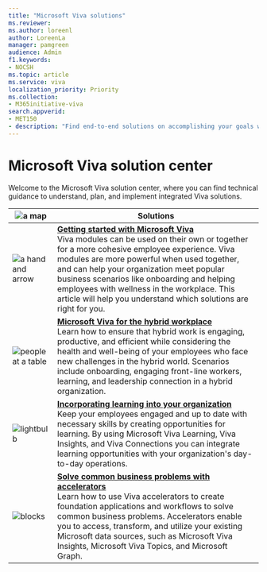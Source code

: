 ```yaml
---
title: "Microsoft Viva solutions"
ms.reviewer: 
ms.author: loreenl
author: LoreenLa
manager: pamgreen
audience: Admin
f1.keywords:
- NOCSH
ms.topic: article
ms.service: viva
localization_priority: Priority
ms.collection:  
- M365initiative-viva
search.appverid:
- MET150
- description: "Find end-to-end solutions on accomplishing your goals with  Microsoft Viva, the employee experience platform."
---
```


# Microsoft Viva solution center

Welcome to the Microsoft Viva solution center, where you can find technical guidance to understand, plan, and implement integrated Viva solutions.

| ![a map](/office/media/icons/walkthrough-map-blue.png)          | Solutions   |
| ------------- | ------------- |
| ![a hand and arrow](/office/media/icons/get-started-blue.png)  | **[Getting started with Microsoft Viva](/viva/solutions/getting-started-with-microsoft-viva)** <br>Viva modules can be used on their own or together for a more cohesive employee experience. Viva modules are more powerful when used together, and can help your organization meet popular business scenarios like onboarding and helping employees with wellness in the workplace. This article will help you understand which solutions are right for you.   |
| ![people at a table](/office/media/icons/meeting.png)  | **[Microsoft Viva for the hybrid workplace](/viva/solutions/viva-for-the-hybrid-workplace)** <br>Learn how to ensure that hybrid work is engaging, productive, and efficient while considering the health and well-being of your employees who face new challenges in the hybrid world. Scenarios include onboarding, engaging front-line workers, learning, and leadership connection in a hybrid organization. |
| ![lightbulb](/office/media/icons/lightbulb-idea-capture-blue.png)  | **[Incorporating learning into your organization](/viva/solutions/incorporate-learning)** <br>Keep your employees engaged and up to date with necessary skills by creating opportunities for learning. By using Microsoft Viva Learning, Viva Insights, and Viva Connections you can integrate learning opportunities with your organization's day-to-day operations. |
| ![blocks](/office/media/icons/blocks-blue.png)  | **[Solve common business problems with accelerators](/viva/solutions/index)** <br>Learn  how to use Viva accelerators to create foundation applications and workflows to solve common business problems. Accelerators enable you to access, transform, and utilize your existing Microsoft data sources, such as Microsoft Viva Insights, Microsoft Viva Topics, and Microsoft Graph.  |


